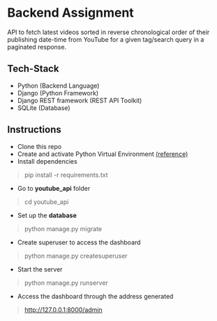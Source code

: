 # Backend Assignment

API to fetch latest videos sorted in reverse chronological order of their publishing date-time from YouTube for a given tag/search query in a paginated response.

## Tech-Stack

* Python (Backend Language)
* Django (Python Framework)
* Django REST framework (REST API Toolkit)
* SQLite (Database)

## Instructions

*  Clone this repo <br>
*  Create and activate Python Virtual Environment <a href="https://docs.python.org/3/library/venv.html"> (reference) </a>
*  Install dependencies
 > pip install -r requirements.txt
*  Go to **youtube_api** folder
> cd youtube_api
*  Set up the **database**
> python manage.py migrate
*  Create superuser to access the dashboard
> python manage.py createsuperuser
*  Start the server
> python manage.py runserver
*  Access the dashboard through the address generated
> http://127.0.0.1:8000/admin
